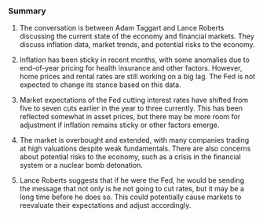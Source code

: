 ### Summary

1. The conversation is between Adam Taggart and Lance Roberts discussing the
current state of the economy and financial markets. They discuss inflation
data, market trends, and potential risks to the economy.

2. Inflation has been sticky in recent months, with some anomalies due
to end-of-year pricing for health insurance and other factors. However,
home prices and rental rates are still working on a big lag. The Fed is not
expected to change its stance based on this data.

3. Market expectations of the Fed cutting interest rates have shifted from
five to seven cuts earlier in the year to three currently. This has been
reflected somewhat in asset prices, but there may be more room for adjustment
if inflation remains sticky or other factors emerge.

4. The market is overbought and extended, with many companies trading at
high valuations despite weak fundamentals. There are also concerns about
potential risks to the economy, such as a crisis in the financial system or
a nuclear bomb detonation.

5. Lance Roberts suggests that if he were the Fed, he would be sending the
message that not only is he not going to cut rates, but it may be a long
time before he does so. This could potentially cause markets to reevaluate
their expectations and adjust accordingly.

